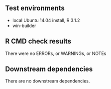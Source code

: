 ## Test environments
* local Ubuntu 14.04 install, R 3.1.2
* win-builder

## R CMD check results
There were no ERRORs, or WARNINGs, or NOTEs

## Downstream dependencies
There are no downstream dependencies.